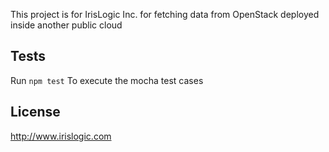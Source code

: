 This project is for IrisLogic Inc. for fetching data from OpenStack deployed 
inside another public cloud 

Tests
------
Run
<code>npm test</code> 
To execute the mocha test cases

License
--------
http://www.irislogic.com